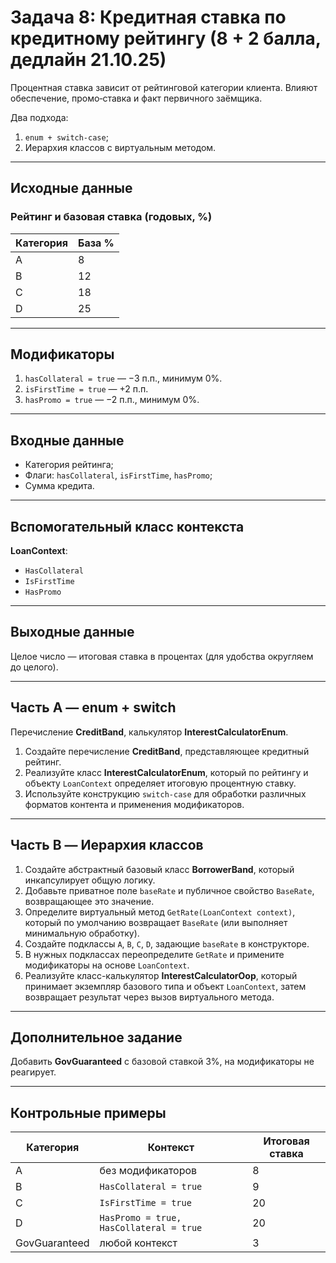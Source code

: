 # Задача 8: Кредитная ставка по кредитному рейтингу (8 + 2 балла, дедлайн 21.10.25)

Процентная ставка зависит от рейтинговой категории клиента. Влияют обеспечение, промо‑ставка и факт первичного заёмщика.

Два подхода:
1. `enum + switch-case`;
2. Иерархия классов с виртуальным методом.

---

## Исходные данные
### Рейтинг и базовая ставка (годовых, %)
| Категория | База % |
|-----------|--------|
| A | 8 |
| B | 12 |
| C | 18 |
| D | 25 |

---

## Модификаторы
1. `hasCollateral = true` — −3 п.п., минимум 0%.
2. `isFirstTime = true` — +2 п.п.
3. `hasPromo = true` — −2 п.п., минимум 0%.

---

## Входные данные
- Категория рейтинга;
- Флаги: `hasCollateral`, `isFirstTime`, `hasPromo`;
- Сумма кредита.

---

## Вспомогательный класс контекста
**LoanContext**:
- `HasCollateral`
- `IsFirstTime`
- `HasPromo`

---

## Выходные данные
Целое число — итоговая ставка в процентах (для удобства округляем до целого).

---

## Часть A — enum + switch
Перечисление **CreditBand**, калькулятор **InterestCalculatorEnum**.

1. Создайте перечисление **CreditBand**, представляющее кредитный рейтинг.
2. Реализуйте класс **InterestCalculatorEnum**, который по рейтингу и объекту `LoanContext` определяет итоговую процентную ставку.
3. Используйте конструкцию `switch-case` для обработки различных форматов контента и применения модификаторов.

---

## Часть B — Иерархия классов

1. Создайте абстрактный базовый класс **BorrowerBand**, который инкапсулирует общую логику.
2. Добавьте приватное поле `baseRate` и публичное свойство `BaseRate`, возвращающее это значение.
3. Определите виртуальный метод `GetRate(LoanContext context)`, который по умолчанию возвращает `BaseRate` (или выполняет минимальную обработку).
4. Создайте подклассы `A`, `B`, `C`, `D`, задающие `baseRate` в конструкторе.
5. В нужных подклассах переопределите `GetRate` и примените модификаторы на основе `LoanContext`.
6. Реализуйте класс-калькулятор **InterestCalculatorOop**, который принимает экземпляр базового типа и объект `LoanContext`, затем возвращает результат через вызов виртуального метода.

---

## Дополнительное задание
Добавить **GovGuaranteed** с базовой ставкой 3%, на модификаторы не реагирует.

---

## Контрольные примеры
| Категория | Контекст | Итоговая ставка |
|-----------|----------|------------------|
| A | без модификаторов | 8 |
| B | `HasCollateral = true` | 9 |
| C | `IsFirstTime = true` | 20 |
| D | `HasPromo = true, HasCollateral = true` | 20 |
| GovGuaranteed | любой контекст | 3 |
